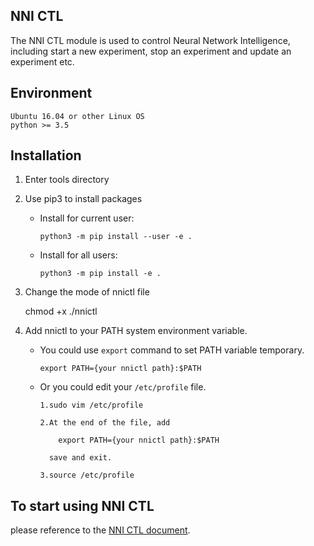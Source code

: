 ## NNI CTL
The NNI CTL module is used to control Neural Network Intelligence, including start a new experiment, stop an experiment and update an experiment etc.  
## Environment

```
Ubuntu 16.04 or other Linux OS
python >= 3.5
```

## Installation

 1. Enter tools directory  
 
 2. Use pip3 to install packages
    * Install for current user:

          python3 -m pip install --user -e .

    * Install for all users:

          python3 -m pip install -e .

 
1. Change the mode of nnictl file 
   
    chmod +x ./nnictl
    
2. Add nnictl to your PATH system environment variable.   
  
    * You could use `export` command to set PATH variable temporary.
  
          export PATH={your nnictl path}:$PATH  

    * Or you could edit your `/etc/profile` file.
          
          1.sudo vim /etc/profile
          
          2.At the end of the file, add
          
              export PATH={your nnictl path}:$PATH
              
            save and exit.
            
          3.source /etc/profile 
          
     
## To start using NNI CTL

please reference to the [NNI CTL document].


[NNI CTL document]: ../docs/NNICTLDOC.md